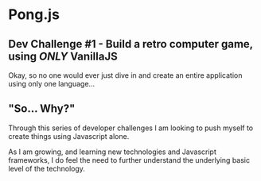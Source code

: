 # Pong.js

## Dev Challenge #1 - Build a retro computer game, using *ONLY* VanillaJS

Okay, so no one would ever just dive in and create an entire application using only one language...

## "So... Why?"

Through this series of developer challenges I am looking to push myself to create things using Javascript alone.

As I am growing, and learning new technologies and Javascript frameworks, I do feel the need to further understand the underlying basic level of the technology.